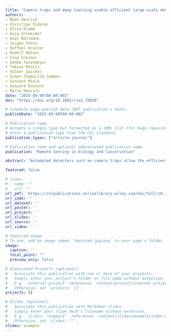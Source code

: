 ```yaml
---
title: "Camera traps and deep learning enable efficient large-scale density estimation of wildlife in temperate forest ecosystems"
authors:
- Maik Henrich
- Christian Fiderer
- Alisa Klamm
- Anja Schneider
- Axel Ballmann
- Jürgen Stein
- Raffael Kratzer
- Rudolf Reiner
- Sina Greiner
- Sönke Twietmeyer
- Tobias Rönitz
- Volker Spicher
- Simon Chamaillé-Jammes
- Vincent Miele
- Gaspard Dussert
- Marco Heurich
date: "2025-09-08T00:00:00Z"
doi: "https://doi.org/10.1002/rse2.70030"

# Schedule page publish date (NOT publication's date).
publishDate: "2025-09-08T00:00:00Z"

# Publication type.
# Accepts a single type but formatted as a YAML list (for Hugo requirements).
# Enter a publication type from the CSL standard.
publication_types: ["article-journal"]

# Publication name and optional abbreviated publication name.
publication: "Remote Sensing in Ecology and Conservation"

abstract: "Automated detectors such as camera traps allow the efficient collection of large amounts of data for the monitoring of animal populations, but data processing and classification are a major bottleneck. Deep learning algorithms have gained increasing attention in this context, as they have the potential to dramatically decrease the time and effort required to obtain population density estimates. However, the robustness of such an approach has not yet been evaluated across a wide range of species and study areas. This study evaluated the application of DeepFaune, an open-source deep learning algorithm for the classification of European animal species and camera trap distance sampling (CTDS) to a year-round dataset containing 895,019 manually classified photos from 10 protected areas across Germany. For all wild animal species and higher taxonomic groups on which DeepFaune was trained, the algorithm achieved an overall accuracy of 90%. The 95% confidence interval (CI) of the difference between the CTDS estimates based on manual and automated image classification contained zero for all species and seasons with a minimum sample size of 20 independent observations per study area, except for two. Meta-regression revealed an average difference between the classification methods of −0.005 (95% CI: −0.205–0.196) animals/km2. Classification success correlated with the divergence of the population density estimates, but false negative and false positive detections had complex effects on the density estimates via different CTDS parameters. Therefore, metrics of classification performance alone are insufficient to assess the effect of deep learning classifiers on the population density estimation process, which should instead be followed through entirely for proper validation. In general, however, our results demonstrate that readily available deep learning algorithms can be used in largely unsupervised workflows for estimating population densities from camera trap data."

featured: false

# links:
# - name: ""
#   url: ""
url_pdf: 'https://zslpublications.onlinelibrary.wiley.com/doi/full/10.1002/rse2.70030'
url_code: ''
url_dataset: ''
url_poster: ''
url_project: ''
url_slides: ''
url_source: ''
url_video: ''

# Featured image
# To use, add an image named `featured.jpg/png` to your page's folder. 
image:
  caption: ''
  focal_point: ""
  preview_only: false

# Associated Projects (optional).
#   Associate this publication with one or more of your projects.
#   Simply enter your project's folder or file name without extension.
#   E.g. `internal-project` references `content/project/internal-project/index.md`.
#   Otherwise, set `projects: []`.
projects: []

# Slides (optional).
#   Associate this publication with Markdown slides.
#   Simply enter your slide deck's filename without extension.
#   E.g. `slides: "example"` references `content/slides/example/index.md`.
#   Otherwise, set `slides: ""`.
slides: example
---
```

